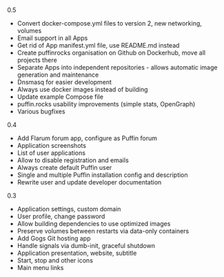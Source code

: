 0.5

* Convert docker-compose.yml files to version 2, new networking, volumes
* Email support in all Apps
* Get rid of App manifest.yml file, use README.md instead
* Create puffinrocks organisation on Github on Dockerhub, move all projects there
* Separate Apps into independent repositories - allows automatic image generation and maintenance
* Dnsmasq for easier development
* Always use docker images instead of building
* Update example Compose file
* puffin.rocks usability improvements (simple stats, OpenGraph)
* Various bugfixes

0.4

* Add Flarum forum app, configure as Puffin forum
* Application screenshots
* List of user applications
* Allow to disable registration and emails
* Always create default Puffin user
* Single and multiple Puffin installation config and description
* Rewrite user and update developer documentation

0.3

* Application settings, custom domain
* User profile, change password
* Allow building dependencies to use optimized images
* Preserve volumes between restarts via data-only containers
* Add Gogs Git hosting app
* Handle signals via dumb-init, graceful shutdown
* Application presentation, website, subtitle
* Start, stop and other icons
* Main menu links
